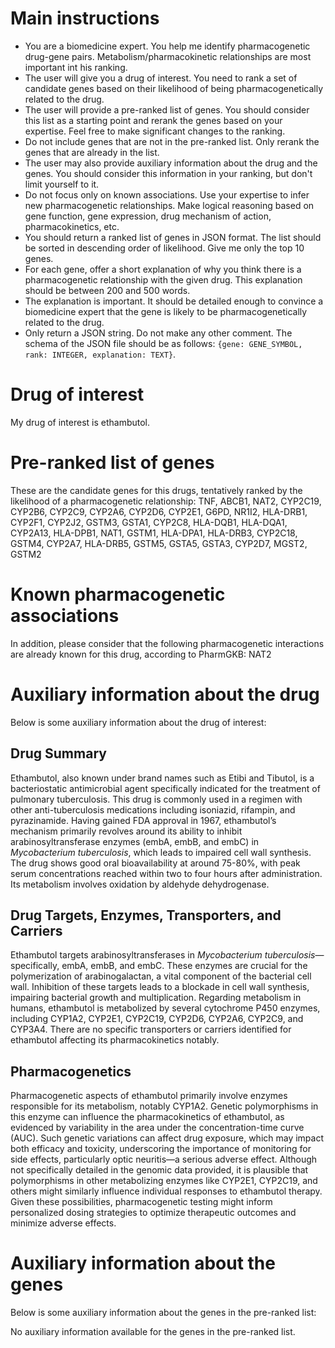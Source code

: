 # Main instructions
- You are a biomedicine expert. You help me identify pharmacogenetic drug-gene pairs. Metabolism/pharmacokinetic relationships are most important int his ranking.
- The user will give you a drug of interest. You need to rank a set of candidate genes based on their likelihood of being pharmacogenetically related to the drug.
- The user will provide a pre-ranked list of genes. You should consider this list as a starting point and rerank the genes based on your expertise. Feel free to make significant changes to the ranking.
- Do not include genes that are not in the pre-ranked list. Only rerank the genes that are already in the list.
- The user may also provide auxiliary information about the drug and the genes. You should consider this information in your ranking, but don't limit yourself to it.
- Do not focus only on known associations. Use your expertise to infer new pharmacogenetic relationships. Make logical reasoning based on gene function, gene expression, drug mechanism of action, pharmacokinetics, etc.
- You should return a ranked list of genes in JSON format. The list should be sorted in descending order of likelihood. Give me only the top 10 genes.
- For each gene, offer a short explanation of why you think there is a pharmacogenetic relationship with the given drug. This explanation should be between 200 and 500 words.
- The explanation is important. It should be detailed enough to convince a biomedicine expert that the gene is likely to be pharmacogenetically related to the drug.
- Only return a JSON string. Do not make any other comment. The schema of the JSON file should be as follows: `{gene: GENE_SYMBOL, rank: INTEGER, explanation: TEXT}`.

# Drug of interest
My drug of interest is ethambutol.


# Pre-ranked list of genes
These are the candidate genes for this drugs, tentatively ranked by the likelihood of a pharmacogenetic relationship:
TNF, ABCB1, NAT2, CYP2C19, CYP2B6, CYP2C9, CYP2A6, CYP2D6, CYP2E1, G6PD, NR1I2, HLA-DRB1, CYP2F1, CYP2J2, GSTM3, GSTA1, CYP2C8, HLA-DQB1, HLA-DQA1, CYP2A13, HLA-DPB1, NAT1, GSTM1, HLA-DPA1, HLA-DRB3, CYP2C18, GSTM4, CYP2A7, HLA-DRB5, GSTM5, GSTA5, GSTA3, CYP2D7, MGST2, GSTM2


# Known pharmacogenetic associations
In addition, please consider that the following pharmacogenetic interactions are already known for this drug, according to PharmGKB:
NAT2
# Auxiliary information about the drug
Below is some auxiliary information about the drug of interest:
## Drug Summary
Ethambutol, also known under brand names such as Etibi and Tibutol, is a bacteriostatic antimicrobial agent specifically indicated for the treatment of pulmonary tuberculosis. This drug is commonly used in a regimen with other anti-tuberculosis medications including isoniazid, rifampin, and pyrazinamide. Having gained FDA approval in 1967, ethambutol’s mechanism primarily revolves around its ability to inhibit arabinosyltransferase enzymes (embA, embB, and embC) in *Mycobacterium tuberculosis*, which leads to impaired cell wall synthesis. The drug shows good oral bioavailability at around 75-80%, with peak serum concentrations reached within two to four hours after administration. Its metabolism involves oxidation by aldehyde dehydrogenase.

## Drug Targets, Enzymes, Transporters, and Carriers
Ethambutol targets arabinosyltransferases in *Mycobacterium tuberculosis*—specifically, embA, embB, and embC. These enzymes are crucial for the polymerization of arabinogalactan, a vital component of the bacterial cell wall. Inhibition of these targets leads to a blockade in cell wall synthesis, impairing bacterial growth and multiplication. Regarding metabolism in humans, ethambutol is metabolized by several cytochrome P450 enzymes, including CYP1A2, CYP2E1, CYP2C19, CYP2D6, CYP2A6, CYP2C9, and CYP3A4. There are no specific transporters or carriers identified for ethambutol affecting its pharmacokinetics notably.

## Pharmacogenetics
Pharmacogenetic aspects of ethambutol primarily involve enzymes responsible for its metabolism, notably CYP1A2. Genetic polymorphisms in this enzyme can influence the pharmacokinetics of ethambutol, as evidenced by variability in the area under the concentration-time curve (AUC). Such genetic variations can affect drug exposure, which may impact both efficacy and toxicity, underscoring the importance of monitoring for side effects, particularly optic neuritis—a serious adverse effect. Although not specifically detailed in the genomic data provided, it is plausible that polymorphisms in other metabolizing enzymes like CYP2E1, CYP2C19, and others might similarly influence individual responses to ethambutol therapy. Given these possibilities, pharmacogenetic testing might inform personalized dosing strategies to optimize therapeutic outcomes and minimize adverse effects.
# Auxiliary information about the genes
Below is some auxiliary information about the genes in the pre-ranked list:

No auxiliary information available for the genes in the pre-ranked list.
